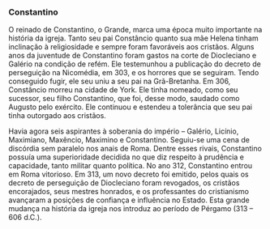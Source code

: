 ### Constantino 

O reinado de Constantino, o Grande, marca uma época muito importante na história da igreja. Tanto seu pai Constâncio quanto sua mãe Helena tinham inclinação à religiosidade e sempre foram favoráveis aos cristãos. Alguns anos da juventude de Constantino foram gastos na corte de Diocleciano e Galério na condição de refém. Ele testemunhou a publicação do decreto de perseguição na Nicomédia, em 303, e os horrores que se seguiram. Tendo conseguido fugir, ele seu uniu a seu pai na Grã-Bretanha. Em 306, Constâncio morreu na cidade de York. Ele tinha nomeado, como seu sucessor, seu filho Constantino, que foi, desse modo, saudado como Augusto pelo exército. Ele continuou e estendeu a tolerância que seu pai tinha outorgado aos cristãos.

Havia agora seis aspirantes à soberania do império – Galério, Licínio, Maximiano, Maxêncio, Maximino e Constantino. Seguiu-se uma cena de discórdia sem paralelo nos anais de Roma. Dentre esses rivais, Constantino possuía uma superioridade decidida no que diz respeito à prudência e capacidade, tanto militar quanto política. No ano 312, Constantino entrou em Roma vitorioso. Em 313, um novo decreto foi emitido, pelos quais os decreto de perseguição de Diocleciano foram revogados, os cristãos encorajados, seus mestres honrados, e os professantes do cristianismo avançaram a posições de confiança e influência no Estado. Esta grande mudança na história da igreja nos introduz ao período de Pérgamo (313 – 606 d.C.).